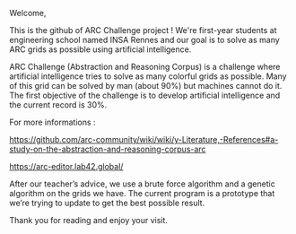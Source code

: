 Welcome,

This is the github of ARC Challenge project !
We're first-year students at engineering school named INSA Rennes and our goal is to solve as many ARC grids as possible using artificial intelligence.

ARC Challenge (Abstraction and Reasoning Corpus) is a challenge where artificial intelligence tries to solve as many colorful grids as possible. Many of this grid can be solved by man (about 90%) but machines cannot do it. The first objective of the challenge is to develop artificial intelligence and the current record is 30%.

For more informations :

https://github.com/arc-community/wiki/wiki/y-Literature,-References#a-study-on-the-abstraction-and-reasoning-corpus-arc

https://arc-editor.lab42.global/

After our teacher’s advice, we use a brute force algorithm and a genetic algorithm on the grids we have. The current program is a prototype that we’re trying to update to get the best possible result.

Thank you for reading and enjoy your visit.
